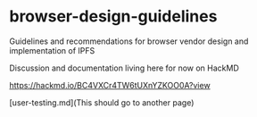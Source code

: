 # browser-design-guidelines
Guidelines and recommendations for browser vendor design and implementation of IPFS

Discussion and documentation living here for now on HackMD

https://hackmd.io/BC4VXCr4TW6tUXnYZKOO0A?view

[user-testing.md](This should go to another page)

